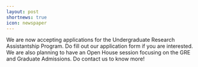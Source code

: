 ```yaml
---
layout: post
shortnews: true
icon: newspaper
---
```

We are now accepting applications for the Undergraduate Research Assistantship Program. Do fill out our application form if you are interested. We are also planning to have an Open House session focusing on the GRE and Graduate Admissions. Do contact us to know more!
